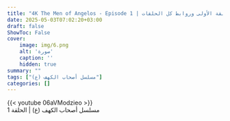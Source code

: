 ```yaml
---
title: "4K The Men of Angelos - Episode 1 | مسلسل أصحاب الكهف - الحلقة الأولى وروابط كل الحلقات"
date: 2025-05-03T07:02:20+03:00
draft: false
ShowToc: False
cover:
    image: img/6.png
    alt: 'صورة'
    caption: ''
    hidden: true
summary: ""
tags: ["مسلسل أصحاب الكهف (ع)"]
categories: []
---
```


{{< youtube 06aVModzieo >}}
<br>
مسلسل أصحاب الكهف (ع) | الحلقة 1

 


